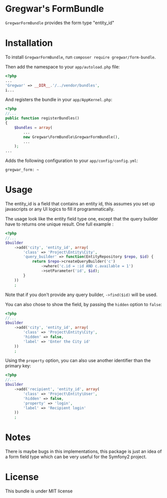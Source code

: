 Gregwar's FormBundle
=====================

`GregwarFormBundle` provides the form type "entity_id"

Installation
============

To install `GregwarFormBundle`, run `composer require gregwar/form-bundle`.

Then add the namespace to your `app/autoload.php` 
file:

```php
<?php
...
'Gregwar' => __DIR__.'/../vendor/bundles',
i...
```

And registers the bundle in your `app/AppKernel.php`:

```php
<?php
//...
public function registerBundles()
{
    $bundles = array(
        ...
        new Gregwar\FormBundle\GregwarFormBundle(),
        ...
    );
...
```

Adds the following configuration to your `app/config/config.yml`:

    gregwar_form: ~

Usage
=====

The entity_id is a field that contains an entity id, this assumes you set up
javascripts or any UI logics to fill it programmatically.

The usage look like the entity field type one, except that the query builder have
to returns one unique result. One full example :

```php
<?php
//...
$builder
    ->add('city', 'entity_id', array(
        'class' => 'Project\Entity\City',
        'query_builder' => function(EntityRepository $repo, $id) {
            return $repo->createQueryBuilder('c')
                ->where('c.id = :id AND c.available = 1')
                ->setParameter('id', $id);
        }
    ))
    ;
```

Note that if you don't provide any query builder, `->find($id)` will be used.

You can also chose to show the field, by passing the `hidden` option to `false`:

```php
<?php
//...
$builder
    ->add('city', 'entity_id', array(
        'class' => 'Project\Entity\City',
        'hidden' => false,
        'label' => 'Enter the City id'
    ))
    ;
```

Using the `property` option, you can also use another identifier than the primary
key:

```php
<?php
//...
$builder
    ->add('recipient', 'entity_id', array(
        'class' => 'Project\Entity\User',
        'hidden' => false,
        'property' => 'login',
        'label' => 'Recipient login'
    ))
    ;
```

Notes
=====

There is maybe bugs in this implementations, this package is just an idea of a form
field type which can be very useful for the Symfony2 project.

License
=======

This bundle is under MIT license
